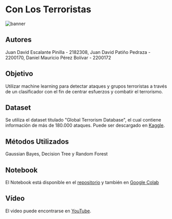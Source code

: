 # Con Los Terroristas

![banner](https://github.com/UntetheredJ/AI-Project-Terrorism/assets/101756457/5e6fb54a-bb50-4b84-96fe-55d877f334b3)

## Autores
Juan David Escalante Pinilla - 2182308, Juan David Patiño Pedraza - 2200170, Daniel Mauricio Pérez Bolívar - 2200172

## Objetivo
Utilizar machine learning para detectar ataques y grupos terroristas a través de un clasificador con el fin de centrar esfuerzos y combatir el terrorismo.

## Dataset
Se utiliza el dataset titulado "Global Terrorism Database", el cual contiene información de más de 180.000 ataques. Puede ser descargado en [Kaggle](https://www.kaggle.com/datasets/START-UMD/gtd).

## Métodos Utilizados
Gaussian Bayes, Decision Tree y Random Forest

## Notebook
El Notebook está disponible en el [repositorio](https://github.com/UntetheredJ/AI-Project-Terrorism/blob/main/Proyecto_IA.ipynb) y también en [Google Colab](https://colab.research.google.com/drive/1rUYOftuBa8iAMaCDN65oRRoAbih9WHMC?usp=sharing)

## Vídeo
El video puede encontrarse en [YouTube](www.youtube.com).
